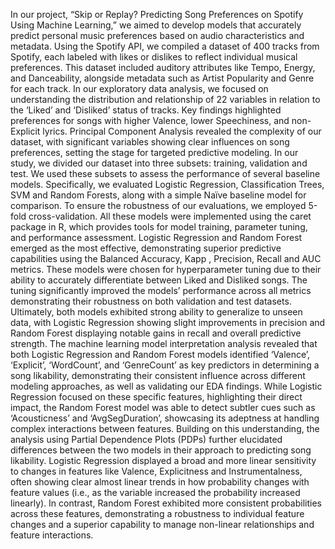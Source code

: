 In our project, “Skip or Replay? Predicting Song Preferences on Spotify Using Machine Learning,” we aimed to develop models that accurately predict personal music preferences based on audio characteristics and metadata. Using the Spotify API, we compiled a dataset of 400 tracks from Spotify, each labeled with likes or dislikes to reflect individual musical preferences. This dataset included auditory attributes like Tempo, Energy, and Danceability, alongside metadata such as Artist Popularity and Genre for each track. In our exploratory data analysis, we focused on understanding the distribution and relationship of 22 variables in relation to the ‘Liked’ and ‘Disliked’ status of tracks. Key findings highlighted preferences for songs with higher Valence, lower Speechiness, and non-Explicit lyrics. Principal Component Analysis revealed the complexity of our dataset, with significant variables showing clear influences on song preferences, setting the stage for targeted predictive modeling. In our study, we divided our dataset into three subsets: training, validation and test. We used these subsets to assess the performance of several baseline models. Specifically, we evaluated Logistic Regression, Classification Trees, SVM and Random Forests, along with a simple Naïve baseline model for comparison. To ensure the robustness of our evaluations, we employed 5-fold cross-validation. All these models were implemented using the caret package in R, which provides tools for model training, parameter tuning, and performance assessment. Logistic Regression and Random Forest emerged as the most effective, demonstrating superior predictive capabilities using the Balanced Accuracy, Kapp , Precision, Recall and AUC metrics. These models were chosen for hyperparameter tuning due to their ability to accurately differentiate between Liked and Disliked songs. The tuning significantly improved the models’ performance across all metrics demonstrating their robustness on both validation and test datasets. Ultimately, both models exhibited strong ability to generalize to unseen data, with Logistic Regression showing slight improvements in precision and Random Forest displaying notable gains in recall and overall predictive strength. The machine learning model interpretation analysis revealed that both Logistic Regression and Random Forest models identified ‘Valence’, ‘Explicit’, ‘WordCount’, and ‘GenreCount’ as key predictors in determining a song likability, demonstrating their consistent influence across different modeling approaches, as well as validating our EDA findings. While Logistic Regression focused on these specific features, highlighting their direct impact, the Random Forest model was able to detect subtler cues such as ‘Acousticness’ and ‘AvgSegDuration’, showcasing its adeptness at handling complex interactions between features. Building on this understanding, the analysis using Partial Dependence Plots (PDPs) further elucidated differences between the two models in their approach to predicting song likability. Logistic Regression displayed a broad and more linear sensitivity to changes in features like Valence, Explicitness and Instrumentalness, often showing clear almost linear trends in how probability changes with feature values (i.e., as the variable increased the probability increased linearly). In contrast, Random Forest exhibited more consistent probabilities across these features, demonstrating a robustness to individual feature changes and a superior capability to manage non-linear relationships and feature interactions.
